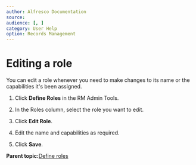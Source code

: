 ```yaml
---
author: Alfresco Documentation
source: 
audience: [, ]
category: User Help
option: Records Management
---
```


# Editing a role

You can edit a role whenever you need to make changes to its name or the capabilities it's been assigned.

1.  Click **Define Roles** in the RM Admin Tools.

2.  In the Roles column, select the role you want to edit.

3.  Click **Edit Role**.

4.  Edit the name and capabilities as required.

5.  Click **Save**.


**Parent topic:**[Define roles](../concepts/rm-roles-intro.md)

